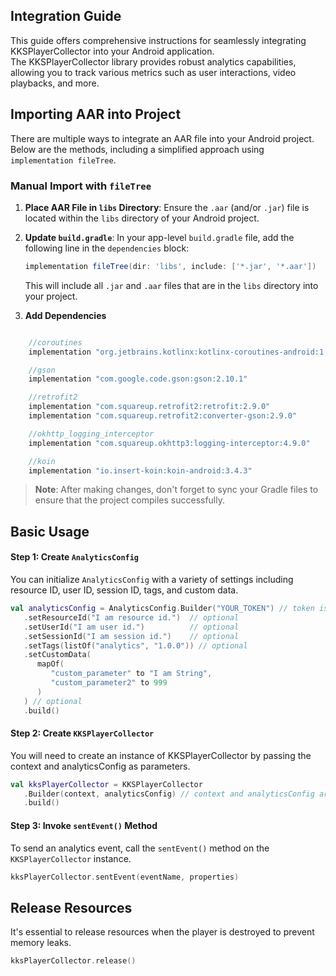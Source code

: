 ## Integration Guide

This guide offers comprehensive instructions for seamlessly integrating KKSPlayerCollector into your
Android application.  
The KKSPlayerCollector library provides robust analytics capabilities, allowing you to track various
metrics such as user interactions, video playbacks, and more.

## Importing AAR into Project

There are multiple ways to integrate an AAR file into your Android project. Below are the methods,
including a simplified approach using `implementation fileTree`.

### Manual Import with `fileTree`

1. **Place AAR File in `libs` Directory**: Ensure the `.aar` (and/or `.jar`) file is located within
   the `libs` directory of your Android project.

2. **Update `build.gradle`**: In your app-level `build.gradle` file, add the following line in
   the `dependencies` block:

    ```gradle
    implementation fileTree(dir: 'libs', include: ['*.jar', '*.aar'])
    ```

   This will include all `.jar` and `.aar` files that are in the `libs` directory into your project.

3. **Add Dependencies**

```gradle

    //coroutines
    implementation "org.jetbrains.kotlinx:kotlinx-coroutines-android:1.7.3"

    //gson
    implementation "com.google.code.gson:gson:2.10.1"

    //retrofit2
    implementation "com.squareup.retrofit2:retrofit:2.9.0"
    implementation "com.squareup.retrofit2:converter-gson:2.9.0"

    //okhttp_logging_interceptor
    implementation "com.squareup.okhttp3:logging-interceptor:4.9.0"

    //koin
    implementation "io.insert-koin:koin-android:3.4.3"

```

> **Note**: After making changes, don't forget to sync your Gradle files to ensure that the project
> compiles successfully.

## Basic Usage

#### Step 1: Create `AnalyticsConfig`

You can initialize `AnalyticsConfig` with a variety of settings including resource ID, user ID,
session ID, tags, and custom data.

```kotlin
val analyticsConfig = AnalyticsConfig.Builder("YOUR_TOKEN") // token is required
   .setResourceId("I am resource id.")  // optional
   .setUserId("I am user id.")          // optional
   .setSessionId("I am session id.")    // optional
   .setTags(listOf("analytics", "1.0.0")) // optional
   .setCustomData(
      mapOf(
         "custom_parameter" to "I am String",
         "custom_parameter2" to 999
      )
   ) // optional
   .build()
```

#### Step 2: Create `KKSPlayerCollector`

You will need to create an instance of KKSPlayerCollector by passing the context and analyticsConfig
as parameters.

```kotlin
val kksPlayerCollector = KKSPlayerCollector
   .Builder(context, analyticsConfig) // context and analyticsConfig are required
   .build()
```

#### Step 3: Invoke `sentEvent()` Method

To send an analytics event, call the `sentEvent()` method on the `KKSPlayerCollector` instance.

```kotlin
kksPlayerCollector.sentEvent(eventName, properties)
```

## Release Resources

It's essential to release resources when the player is destroyed to prevent memory leaks.

```kotlin
kksPlayerCollector.release()
```

